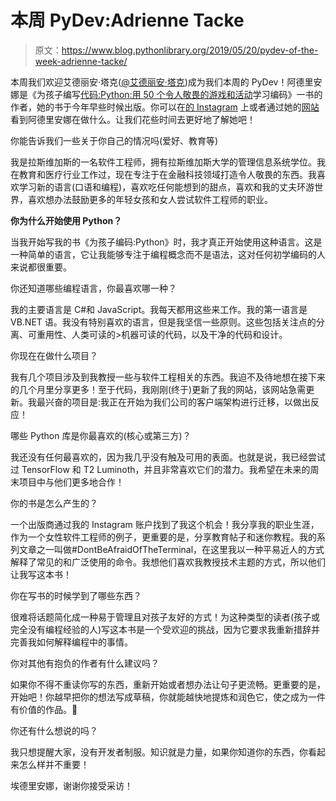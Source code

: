 # 本周 PyDev:Adrienne Tacke

> 原文：<https://www.blog.pythonlibrary.org/2019/05/20/pydev-of-the-week-adrienne-tacke/>

本周我们欢迎艾德丽安·塔克([@艾德丽安·塔克](https://twitter.com/AdrienneTacke))成为我们本周的 PyDev！阿德里安娜是《为孩子编写[代码:Python:用 50 个令人敬畏的游戏和活动](https://bit.ly/Code4kids)学习编码》一书的作者，她的书于今年早些时候出版。你可以在[的 Instagram](https://www.instagram.com/adriennetacke/) 上或者通过她的[网站](https://www.adrienne.io)看到阿德里安娜在做什么。让我们花些时间去更好地了解她吧！

你能告诉我们一些关于你自己的情况吗(爱好、教育等)

我是拉斯维加斯的一名软件工程师，拥有拉斯维加斯大学的管理信息系统学位。我在教育和医疗行业工作过，现在专注于在金融科技领域打造令人敬畏的东西。我喜欢学习新的语言(口语和编程)，喜欢吃任何能想到的甜点，喜欢和我的丈夫环游世界，喜欢想办法鼓励更多的年轻女孩和女人尝试软件工程师的职业。

**你为什么开始使用 Python？**

当我开始写我的书《为孩子编码:Python》时，我才真正开始使用这种语言。这是一种简单的语言，它让我能够专注于编程概念而不是语法，这对任何初学编码的人来说都很重要。

你还知道哪些编程语言，你最喜欢哪一种？

我的主要语言是 C#和 JavaScript。我每天都用这些来工作。我的第一语言是 VB.NET 语。我没有特别喜欢的语言，但是我坚信一些原则。这些包括关注点的分离、可重用性、人类可读的>机器可读的代码，以及干净的代码和设计。

你现在在做什么项目？

我有几个项目涉及到我教授一些与软件工程相关的东西。我迫不及待地想在接下来的几个月里分享更多！至于代码，我刚刚(终于)更新了我的网站，该网站急需更新。我最兴奋的项目是:我正在开始为我们公司的客户端架构进行迁移，以做出反应！

哪些 Python 库是你最喜欢的(核心或第三方)？

我还没有任何最喜欢的，因为我几乎没有触及可用的表面。也就是说，我已经尝试过 TensorFlow 和 T2 Luminoth，并且非常喜欢它们的潜力。我希望在未来的周末项目中与他们更多地合作！

你的书是怎么产生的？

一个出版商通过我的 Instagram 账户找到了我这个机会！我分享我的职业生涯，作为一个女性软件工程师的例子，更重要的是，分享教育帖子和迷你教程。我的系列文章之一叫做#DontBeAfraidOfTheTerminal，在这里我以一种平易近人的方式解释了常见的和广泛使用的命令。我想他们喜欢我教授技术主题的方式，所以他们让我写这本书！

你在写书的时候学到了哪些东西？

很难将话题简化成一种易于管理且对孩子友好的方式！为这种类型的读者(孩子或完全没有编程经验的人)写这本书是一个受欢迎的挑战，因为它要求我重新措辞并完善我如何解释编程中的事情。

你对其他有抱负的作者有什么建议吗？

如果你不得不重读你写的东西，重新开始或者想办法让句子更流畅。更重要的是，开始吧！你越早把你的想法写成草稿，你就能越快地提炼和润色它，使之成为一件有价值的作品。🙂

你还有什么想说的吗？

我只想提醒大家，没有开发者制服。知识就是力量，如果你知道你的东西，你看起来怎么样并不重要！

埃德里安娜，谢谢你接受采访！